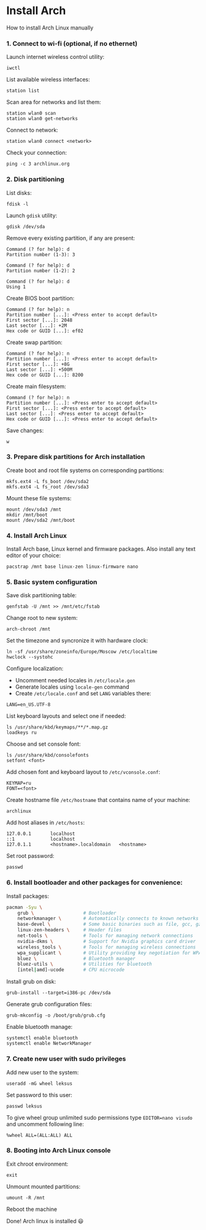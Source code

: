 # Install Arch
How to install Arch Linux manually

### 1. Connect to wi-fi (optional, if no ethernet)
Launch internet wireless control utility:
```
iwctl
```

List available wireless interfaces:
```
station list
```

Scan area for networks and list them:
```
station wlan0 scan
station wlan0 get-networks
```

Connect to network:
```
station wlan0 connect <network>
```

Check your connection:
```
ping -c 3 archlinux.org
```

### 2. Disk partitioning
List disks:
```
fdisk -l
```

Launch `gdisk` utility:
```
gdisk /dev/sda
```

Remove every existing partition, if any are present:
```
Command (? for help): d
Partition number (1-3): 3

Command (? for help): d
Partition number (1-2): 2

Command (? for help): d
Using 1
```

Create BIOS boot partition:
```
Command (? for help): n
Partition number [...]: <Press enter to accept default>
First sector [...]: 2048
Last sector [...]: +2M
Hex code or GUID [...]: ef02
```

Create swap partition:
```
Command (? for help): n
Partition number [...]: <Press enter to accept default>
First sector [...]: +8G
Last sector [...]: +500M
Hex code or GUID [...]: 8200
```

Create main filesystem:
```
Command (? for help): n
Partition number [...]: <Press enter to accept default>
First sector [...]: <Press enter to accept default>
Last sector [...]: <Press enter to accept default>
Hex code or GUID [...]: <Press enter to accept default>
```

Save changes:
```
w
```

### 3. Prepare disk partitions for Arch installation
Create boot and root file systems on corresponding partitions:
```
mkfs.ext4 -L fs_boot /dev/sda2
mkfs.ext4 -L fs_root /dev/sda3
```

Mount these file systems:
```
mount /dev/sda3 /mnt
mkdir /mnt/boot
mount /dev/sda2 /mnt/boot
```

### 4. Install Arch Linux
Install Arch base, Linux kernel and firmware packages. Also install any text editor of your choice:
```
pacstrap /mnt base linux-zen linux-firmware nano
```

### 5. Basic system configuration
Save disk partitioning table:
```
genfstab -U /mnt >> /mnt/etc/fstab
```

Change root to new system:
```
arch-chroot /mnt
```

Set the timezone and syncronize it with hardware clock:
```
ln -sf /usr/share/zoneinfo/Europe/Moscow /etc/localtime
hwclock --systohc
```

Configure localization:
* Uncomment needed locales in `/etc/locale.gen`
* Generate locales using `locale-gen` command
* Create `/etc/locale.conf` and set `LANG` variables there:
```
LANG=en_US.UTF-8
```

List keyboard layouts and select one if needed:
```
ls /usr/share/kbd/keymaps/**/*.map.gz
loadkeys ru
```

Choose and set console font:
```
ls /usr/share/kbd/consolefonts
setfont <font>
```

Add chosen font and keyboard layout to `/etc/vconsole.conf`:
```
KEYMAP=ru
FONT=<font>
```

Create hostname file `/etc/hostname` that contains name of your machine:
```
archlinux
```

Add host aliases in `/etc/hosts`:
```
127.0.0.1       localhost
::1             localhost
127.0.1.1       <hostname>.localdomain   <hostname>
```

Set root password:
```
passwd
```

### 6. Install bootloader and other packages for convenience:
Install packages:
```bash
pacman -Syu \
    grub \                  # Bootloader
    networkmanager \        # Automatically connects to known networks
    base-devel \            # Some basic binaries such as file, gcc, gzip and other
    linux-zen-headers \     # Header files
    net-tools \             # Tools for managing network connections
    nvidia-dkms \           # Support for Nvidia graphics card driver
    wireless_tools \        # Tools for managing wireless connections
    wpa_supplicant \        # Utility providing key negotiation for WPA wireless networks
    bluez \                 # Bluetooth manager
    bluez-utils \           # Utilities for bluetooth
    [intel|amd]-ucode       # CPU microcode
```

Install grub on disk:
```
grub-install --target=i386-pc /dev/sda
```

Generate grub configuration files:
```
grub-mkconfig -o /boot/grub/grub.cfg
```

Enable bluetooth manage:
```
systemctl enable bluetooth
systemctl enable NetworkManager
```

### 7. Create new user with sudo privileges
Add new user to the system:
```
useradd -mG wheel leksus
```

Set password to this user:
```
passwd leksus
```

To give wheel group unlimited sudo permissions type `EDITOR=nano visudo` and uncomment following line:
```
%wheel ALL=(ALL:ALL) ALL
``` 

### 8. Booting into Arch Linux console
Exit chroot environment:
```
exit
```

Unmount mounted partitions:
```
umount -R /mnt
```

Reboot the machine

Done! Arch linux is installed :smiley:
